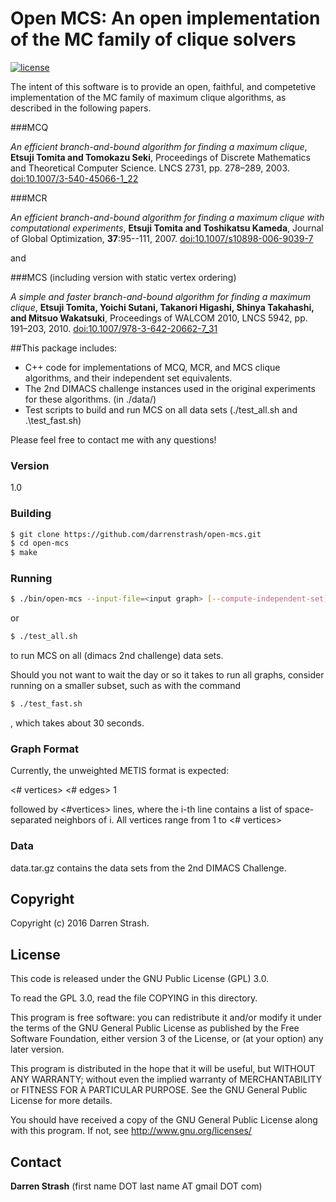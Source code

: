 # **Open MCS**: An open implementation of the MC family of clique solvers 

[![license](https://img.shields.io/badge/license-GPL%20v3.0-blue.svg)](http://www.gnu.org/licenses/)

The intent of this software is to provide an open, faithful, and competetive implementation of the
MC family of maximum clique algorithms, as described in the following papers.

###MCQ

*An efficient branch-and-bound algorithm for finding a maximum clique*,
**Etsuji Tomita and Tomokazu Seki**,
Proceedings of Discrete Mathematics and Theoretical Computer Science. LNCS 2731, pp. 278–289, 2003.
[doi:10.1007/3-540-45066-1_22](https://doi.org/10.1007/3-540-45066-1_22)

###MCR

*An efficient branch-and-bound algorithm for finding a maximum clique with computational experiments*,
**Etsuji Tomita and Toshikatsu Kameda**,
Journal of Global Optimization, **37**:95--111, 2007.
[doi:10.1007/s10898-006-9039-7](https://doi.org/10.1007/s10898-006-9039-7)

and

###MCS (including version with static vertex ordering)

*A simple and faster branch-and-bound algorithm for finding a maximum clique*,
**Etsuji Tomita, Yoichi Sutani, Takanori Higashi, Shinya Takahashi, and Mitsuo Wakatsuki**,
Proceedings of WALCOM 2010, LNCS 5942, pp. 191–203, 2010.
[doi:10.1007/978-3-642-20662-7_31](https://doi.org/10.1007/978-3-642-20662-7_31)

##This package includes:

 - C++ code for implementations of MCQ, MCR, and MCS clique algorithms, and their independent set equivalents.
 - The 2nd DIMACS challenge instances used in the original experiments for these algorithms. (in ./data/)
 - Test scripts to build and run MCS on all data sets (./test_all.sh and .\test_fast.sh)

Please feel free to contact me with any questions!

### Version
1.0

### Building

```sh
$ git clone https://github.com/darrenstrash/open-mcs.git
$ cd open-mcs
$ make
```

### Running
```sh
$ ./bin/open-mcs --input-file=<input graph> [--compute-independent-set] --algorithm=<mcq|mcr|static-order-mcs|mcs>
```

or

```sh
$ ./test_all.sh
```

to run MCS on all (dimacs 2nd challenge) data sets.

Should you not want to wait the day or so it takes to run all graphs, consider running
on a smaller subset, such as with the command

```sh
$ ./test_fast.sh
```

, which takes about 30 seconds.

### Graph Format

Currently, the unweighted METIS format is expected:

<# vertices> <# edges> 1

followed by <#vertices> lines, where the i-th line contains 
a list of space-separated neighbors of i. All vertices range from 1 to <# vertices>


### Data

data.tar.gz contains the data sets from the 2nd DIMACS Challenge.

Copyright
----

Copyright (c) 2016 Darren Strash.

License
----

This code is released under the GNU Public License (GPL) 3.0.

To read the GPL 3.0, read the file COPYING in this directory.

This program is free software: you can redistribute it and/or modify
it under the terms of the GNU General Public License as published by
the Free Software Foundation, either version 3 of the License, or
(at your option) any later version.

This program is distributed in the hope that it will be useful,
but WITHOUT ANY WARRANTY; without even the implied warranty of
MERCHANTABILITY or FITNESS FOR A PARTICULAR PURPOSE.  See the
GNU General Public License for more details.

You should have received a copy of the GNU General Public License
along with this program.  If not, see <http://www.gnu.org/licenses/>

Contact
----

**Darren Strash** (first name DOT last name AT gmail DOT com)
